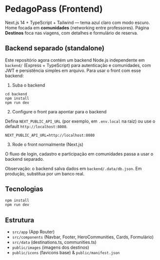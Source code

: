 
# PedagoPass (Frontend)

Next.js 14 + TypeScript + Tailwind — tema azul claro com modo escuro.
Home focada em **comunidades** (networking entre professores). Página **Destinos** foca nas viagens, com detalhes e formulário de reserva.

## Backend separado (standalone)

Este repositório agora contém um backend Node.js independente em `backend/` (Express + TypeScript) para autenticação e comunidades, com JWT e persistência simples em arquivo. Para usar o front com esse backend:

1) Suba o backend

```
cd backend
npm install
npm run dev
```

2) Configure o front para apontar para o backend

Defina `NEXT_PUBLIC_API_URL` (por exemplo, em `.env.local` na raiz) ou use o default `http://localhost:8080`.

```
NEXT_PUBLIC_API_URL=http://localhost:8080
```

3) Rode o front normalmente (Next.js)

O fluxo de login, cadastro e participação em comunidades passa a usar o backend separado.

Observação: o backend salva dados em `backend/.data/db.json`. Em produção, substitua por um banco real.

## Tecnologias
```bash
npm install
npm run dev
```

## Estrutura
- `src/app` (App Router)
- `src/components` (Navbar, Footer, HeroCommunities, Cards, Formulário)
- `src/data` (destinations.ts, communities.ts)
- `public/images` (imagens dos destinos)
- `public/icons` (favicons base) & `public/manifest.json`
